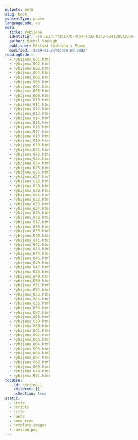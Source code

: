 ```yaml
---
outputs: meta
slug: book
contentType: prose
languageCode: en
meta:
  title: Vybíjená
  identifier: urn:uuid:ff9b167b-04a4-4339-b2c5-1341285330ae
  author: Michal Viewegh
  publisher: Městská knihovna v Praze
  modified: '2019-01-24T00:00:00.000Z'
readingOrder:
  - vybijena_001.html
  - vybijena_002.html
  - vybijena_003.html
  - vybijena_004.html
  - vybijena_005.html
  - vybijena_006.html
  - vybijena_007.html
  - vybijena_008.html
  - vybijena_009.html
  - vybijena_010.html
  - vybijena_011.html
  - vybijena_012.html
  - vybijena_013.html
  - vybijena_014.html
  - vybijena_015.html
  - vybijena_016.html
  - vybijena_017.html
  - vybijena_018.html
  - vybijena_019.html
  - vybijena_020.html
  - vybijena_021.html
  - vybijena_022.html
  - vybijena_023.html
  - vybijena_024.html
  - vybijena_025.html
  - vybijena_026.html
  - vybijena_027.html
  - vybijena_028.html
  - vybijena_029.html
  - vybijena_030.html
  - vybijena_031.html
  - vybijena_032.html
  - vybijena_033.html
  - vybijena_034.html
  - vybijena_035.html
  - vybijena_036.html
  - vybijena_037.html
  - vybijena_038.html
  - vybijena_039.html
  - vybijena_040.html
  - vybijena_041.html
  - vybijena_042.html
  - vybijena_043.html
  - vybijena_044.html
  - vybijena_045.html
  - vybijena_046.html
  - vybijena_047.html
  - vybijena_048.html
  - vybijena_049.html
  - vybijena_050.html
  - vybijena_051.html
  - vybijena_052.html
  - vybijena_053.html
  - vybijena_054.html
  - vybijena_055.html
  - vybijena_056.html
  - vybijena_057.html
  - vybijena_058.html
  - vybijena_059.html
  - vybijena_060.html
  - vybijena_061.html
  - vybijena_062.html
  - vybijena_063.html
  - vybijena_064.html
  - vybijena_065.html
  - vybijena_066.html
  - vybijena_067.html
  - vybijena_068.html
  - vybijena_069.html
  - vybijena_070.html
  - vybijena_071.html
tocBase:
  - id: section-1
    children: []
    isSection: true
static:
  - style
  - scripts
  - title
  - fonts
  - resources
  - template-images
  - favicon.png
---
```

